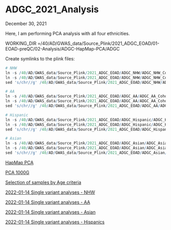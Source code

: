 # ADGC_2021_Analysis

December 30, 2021 

Here, I am performing PCA analysis with all four ethnicities.

WORKING_DIR =/40/AD/GWAS_data/Source_Plink/2021_ADGC_EOAD/01-EOAD-preQC/02-Analysis/ADGC-HapMap-PCA/ADGC

Create symlinks to the plink files:

```r
# NHW
ln -s /40/AD/GWAS_data/Source_Plink/2021_ADGC_EOAD/ADGC_NHW/ADGC_NHW_Cohort.fam ADGC_NHW_Cohort_without_chr.fam
ln -s /40/AD/GWAS_data/Source_Plink/2021_ADGC_EOAD/ADGC_NHW/ADGC_NHW_Cohort.bed ADGC_NHW_Cohort_without_chr.bed
sed 's/chr//g' /40/AD/GWAS_data/Source_Plink/2021_ADGC_EOAD/ADGC_NHW/ADGC_NHW_Cohort.bim >  ADGC_NHW_Cohort_without_chr.bim

# AA
ln -s /40/AD/GWAS_data/Source_Plink/2021_ADGC_EOAD/ADGC_AA/ADGC_AA_Cohort.fam ADGC_AA_Cohort_without_chr.fam
ln -s /40/AD/GWAS_data/Source_Plink/2021_ADGC_EOAD/ADGC_AA/ADGC_AA_Cohort.bed ADGC_AA_Cohort_without_chr.bed
sed 's/chr//g' /40/AD/GWAS_data/Source_Plink/2021_ADGC_EOAD/ADGC_AA/ADGC_AA_Cohort.bim > ADGC_AA_Cohort_without_chr.bim

# Hispanic
ln -s /40/AD/GWAS_data/Source_Plink/2021_ADGC_EOAD/ADGC_Hispanic/ADGC_Hispanic_Cohort.fam ADGC_Hispanic_Cohort_without_chr.fam
ln -s /40/AD/GWAS_data/Source_Plink/2021_ADGC_EOAD/ADGC_Hispanic/ADGC_Hispanic_Cohort.bed ADGC_Hispanic_Cohort_without_chr.bed
sed 's/chr//g' /40/AD/GWAS_data/Source_Plink/2021_ADGC_EOAD/ADGC_Hispanic/ADGC_Hispanic_Cohort.bim > ADGC_Hispanic_Cohort_without_chr.bim

# Asian
ln -s /40/AD/GWAS_data/Source_Plink/2021_ADGC_EOAD/ADGC_Asian/ADGC_Asian_Cohort.fam ADGC_Asian_Cohort_without_chr.fam 
ln -s /40/AD/GWAS_data/Source_Plink/2021_ADGC_EOAD/ADGC_Asian/ADGC_Asian_Cohort.bed ADGC_Asian_Cohort_without_chr.bed
sed 's/chr//g' /40/AD/GWAS_data/Source_Plink/2021_ADGC_EOAD/ADGC_Asian/ADGC_Asian_Cohort.bim > ADGC_Asian_Cohort_without_chr.bim
```

[HapMap PCA](ADGC_2021_Analysis%20cdfc76305a2746a1a8def50f783e624b/HapMap%20PCA%20aa8082bcb6534bd9bbf1614ea988d1fb.md)

[PCA 1000G](ADGC_2021_Analysis%20cdfc76305a2746a1a8def50f783e624b/PCA%201000G%20a964bd5de0a94d4fac05a278c81ea05d.md)

[Selection of samples by Age criteria](ADGC_2021_Analysis%20cdfc76305a2746a1a8def50f783e624b/Selection%20of%20samples%20by%20Age%20criteria%20a366d3e5e3dc4131bbdfe9f37a6d643c.md)

[2022-01-14 Single variant analyses - NHW](ADGC_2021_Analysis%20cdfc76305a2746a1a8def50f783e624b/2022-01-14%20Single%20variant%20analyses%20-%20NHW%20a98cd4b0c5904edf9d326292e75cd59b.md)

[2022-01-14 Single variant analyses - AA](ADGC_2021_Analysis%20cdfc76305a2746a1a8def50f783e624b/2022-01-14%20Single%20variant%20analyses%20-%20AA%206f9b11f484a14545b7534003b928a57a.md)

[2022-01-14 Single variant analyses - Asian](ADGC_2021_Analysis%20cdfc76305a2746a1a8def50f783e624b/2022-01-14%20Single%20variant%20analyses%20-%20Asian%20d10a93624f114f6087e9bcd789100acd.md)

[2022-01-14 Single variant analyses - Hispanics](ADGC_2021_Analysis%20cdfc76305a2746a1a8def50f783e624b/2022-01-14%20Single%20variant%20analyses%20-%20Hispanics%203abc9ef05d3d4da9b8e21f65e723dda9.md)
